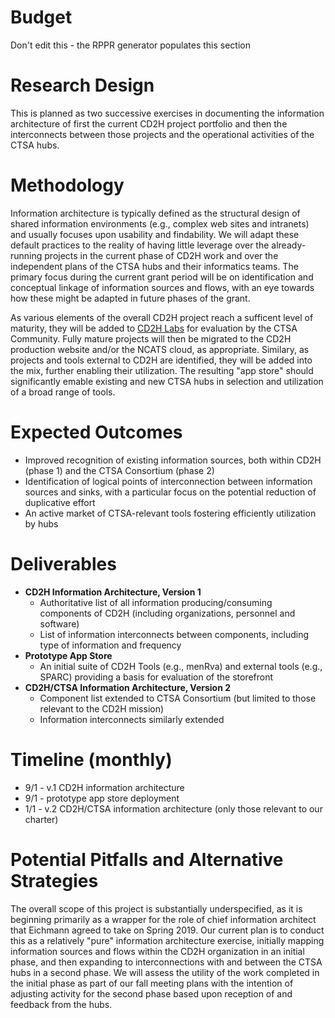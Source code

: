 # Budget
Don't edit this - the RPPR generator populates this section

# Research Design
This is planned as two successive exercises in documenting the information architecture of first the current CD2H project portfolio and then the interconnects between those projects and the operational activities of the CTSA hubs.

# Methodology
Information architecture is typically defined as the structural design of shared information environments (e.g., complex web sites and intranets) and usually focuses upon usability and findability. We will adapt these default practices to the reality of having little leverage over the already-running projects in the current phase of CD2H work and over the independent plans of the CTSA hubs and their informatics teams. The primary focus during the current grant period will be on identification and conceptual linkage of information sources and flows, with an eye towards how these might be adapted in future phases of the grant.

As various elements of the overall CD2H project reach a sufficent level of maturity, they will be added to [CD2H Labs](http://labs.cd2h.org) for evaluation by the CTSA Community. Fully mature projects will then be migrated to the CD2H production website and/or the NCATS cloud, as appropriate. Similary, as projects and tools external to CD2H are identified, they will be added into the mix, further enabling their utilization.  The resulting "app store" should significantly emable existing and new CTSA hubs in selection and utilization of a broad range of tools.

# Expected Outcomes
* Improved recognition of existing information sources, both within CD2H (phase 1) and the CTSA Consortium (phase 2)
* Identification of logical points of interconnection between information sources and sinks, with a particular focus on the potential reduction of duplicative effort
* An active market of CTSA-relevant tools fostering efficiently utilization by hubs

# Deliverables
- **CD2H Information Architecture, Version 1**
  - Authoritative list of all information producing/consuming components of CD2H (including organizations, personnel and software)
  - List of information interconnects between components, including type of information and frequency
- **Prototype App Store**
  - An initial suite of CD2H Tools (e.g., menRva) and external tools (e.g., SPARC) providing a basis for evaluation of the storefront
- **CD2H/CTSA Information Architecture, Version 2**
  - Component list extended to CTSA Consortium (but limited to those relevant to the CD2H mission)
  - Information interconnects similarly extended

# Timeline (monthly)
* 9/1 - v.1 CD2H information architecture
* 9/1 - prototype app store deployment
* 1/1 - v.2 CD2H/CTSA information architecture (only those relevant to our charter)

# Potential Pitfalls and Alternative Strategies

The overall scope of this project is substantially underspecified, as it is beginning primarily as a wrapper for the role
of chief information architect that Eichmann agreed to take on Spring 2019. Our current plan is to conduct this as a
relatively "pure" information architecture exercise, initially mapping information sources and flows within the CD2H
organization in an initial phase, and then expanding to interconnections with and between the CTSA hubs in a second phase.
We will assess the utility of the work completed in the initial phase as part of our fall meeting plans with the intention
of adjusting activity for the second phase based upon reception of and feedback from the hubs.
